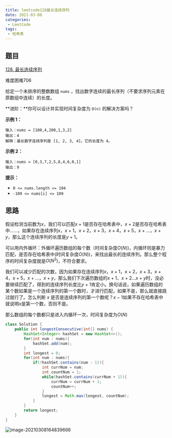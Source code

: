 ```yaml
---
title: leetcode128最长连续序列
date: 2021-03-08
categories:
 - LeetCode
tags:
 - 哈希表
---
```




## 题目

[128. 最长连续序列](https://leetcode-cn.com/problems/longest-consecutive-sequence/)

难度困难706

给定一个未排序的整数数组 `nums` ，找出数字连续的最长序列（不要求序列元素在原数组中连续）的长度。

 

**进阶：**你可以设计并实现时间复杂度为 `O(n)` 的解决方案吗？

 

**示例 1：**

```
输入：nums = [100,4,200,1,3,2]
输出：4
解释：最长数字连续序列是 [1, 2, 3, 4]。它的长度为 4。
```

**示例 2：**

```
输入：nums = [0,3,7,2,5,8,4,6,0,1]
输出：9
```

 

**提示：**

- `0 <= nums.length <= 104`
- `-109 <= nums[i] <= 109`



## 思路

假设检测当前数为$x$，我们可以匹配$x+1$是否存在哈希表中，$x+2$是否存在哈希表中......，如果存在连续序列$x$，$x+1$，$x+2$，$x+3$，$x+4$，$x+5$，$x+...$，$x+y$，那么这个连续序列的长度是$y + 1$。

可以用内外循环：外循环遍历数组的每个数（时间复杂度$O(N)$)，内循环则是暴力匹配，是否存在哈希表中(时间复杂度$O(N)$)，来找出最长的连续序列。那么整个程序的时间复杂度就是$O(N^2)$，不符合要求。

我们可以减少匹配的次数，因为如果存在连续序列$x$，$x+1$，$x+2$，$x+3$，$x+4$，$x+5$，$x+...$，$x+y$，那么我们下次遍历数组的$x+1$、$x+2$...$x+y$时，没必要继续匹配了，得到的连续序列长度比$y + 1$肯定小。换句话说，如果遍历数组的某个数如果是一个连续序列的第一个数时，才进行匹配，如果不是，那么就直接跳过就行了。怎么判断 $x$ 是否是连续序列的第一个数呢？$x - 1$如果不存在哈希表中就说明$x$是第一个数，否则不是。

那么数组的每个数都只是进入内循环一次，时间复杂度为$O(N)$

```java
class Solution {
    public int longestConsecutive(int[] nums) {
        HashSet<Integer> hashSet = new HashSet<>();
        for(int num : nums){
            hashSet.add(num);
        }
        int longest = 0;
        for(int num : nums){
            if(!hashSet.contains(num - 1)){
                int currNum = num;
                int countNum = 1;
                while(hashSet.contains(currNum + 1)){
                    currNum = currNum + 1;
                    countNum++;
                }
                longest = Math.max(longest, countNum);
            }
        }
        return longest;
    }
}
```

![image-20210308164839666](https://i.loli.net/2021/03/08/XmR2OsxPD6dzyHe.png)